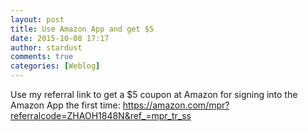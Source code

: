 ```yaml
---
layout: post
title: Use Amazon App and get $5
date: 2015-10-08 17:17
author: stardust
comments: true
categories: [Weblog]
---
```

Use my referral link to get a $5 coupon at Amazon for signing into the Amazon App the first time: <a href="https://amazon.com/mpr?referralcode=ZHAOH1848N&ref_=mpr_tr_ss">https://amazon.com/mpr?referralcode=ZHAOH1848N&ref_=mpr_tr_ss</a>
